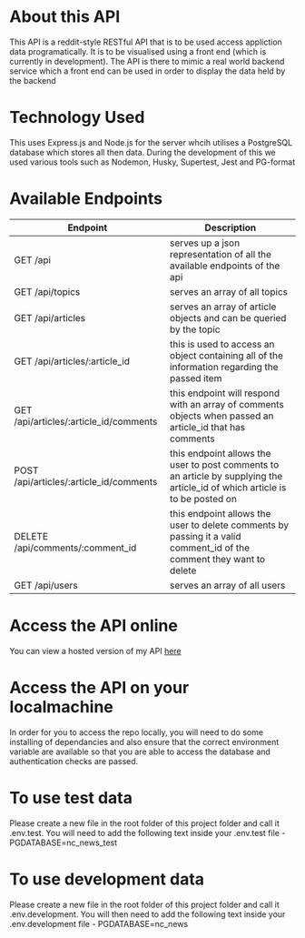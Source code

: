 # About this API

This API is a reddit-style RESTful API that is to be used access appliction data programatically. It is to be visualised using a front end (which is currently in development). The API is there to mimic a real world backend service which a front end can be used in order to display the data held by the backend

# Technology Used

This uses Express.js and Node.js for the server whcih utilises a PostgreSQL database which stores all then data. During the development of this we used various tools such as Nodemon, Husky, Supertest, Jest and PG-format

# Available Endpoints
|Endpoint|Description|
|--------|------------|
|GET /api| serves up a json representation of all the available endpoints of the api|
|GET /api/topics |serves an array of all topics|
|GET /api/articles|serves an array of article objects and can be queried by the topic|
|GET /api/articles/:article_id|this is used to access an object containing all of the information regarding the passed item|
|GET /api/articles/:article_id/comments|this endpoint will respond with an array of comments objects when passed an article_id that has comments|
|POST /api/articles/:article_id/comments|this endpoint allows the user to post comments to an article by supplying the article_id of which article is to be posted on|
|DELETE /api/comments/:comment_id|this endpoint allows the user to delete comments by passing it a valid comment_id of the comment they want to delete|
|GET /api/users|serves an array of all users|

# Access the API online
You can view a hosted version of my API [here](https://nc-news-app-ju8c.onrender.com/api)

# Access the API on your localmachine

In order for you to access the repo locally, you will need to do some installing of dependancies and also ensure that the correct environment variable are available so that you are able to access the database and authentication checks are passed.




# To use test data

Please create a new file in the root folder of this project folder and call it .env.test. You will need to add the following text inside your .env.test file - PGDATABASE=nc_news_test

# To use development data

Please create a new file in the root folder of this project folder and call it .env.development. You will then need to add the following text inside your .env.development file - PGDATABASE=nc_news
